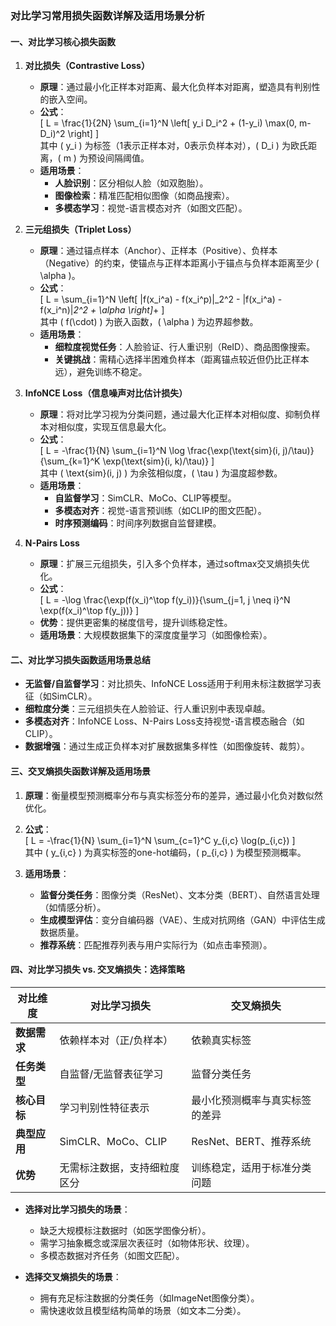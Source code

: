 <script src="https://polyfill.io/v3/polyfill.min.js?features=es6"></script>
<script id="MathJax-script" async src="https://cdn.jsdelivr.net/npm/mathjax@3/es5/tex-mml-chtml.js"></script>

### 对比学习常用损失函数详解及适用场景分析

#### 一、对比学习核心损失函数
1. **对比损失（Contrastive Loss）**  
   - **原理**：通过最小化正样本对距离、最大化负样本对距离，塑造具有判别性的嵌入空间。  
   - **公式**：  
     \[
     L = \frac{1}{2N} \sum_{i=1}^N \left[ y_i D_i^2 + (1-y_i) \max(0, m-D_i)^2 \right]
     \]  
     其中 \( y_i \) 为标签（1表示正样本对，0表示负样本对），\( D_i \) 为欧氏距离，\( m \) 为预设间隔阈值。  
   - **适用场景**：  
     - **人脸识别**：区分相似人脸（如双胞胎）。  
     - **图像检索**：精准匹配相似图像（如商品搜索）。  
     - **多模态学习**：视觉-语言模态对齐（如图文匹配）。  

2. **三元组损失（Triplet Loss）**  
   - **原理**：通过锚点样本（Anchor）、正样本（Positive）、负样本（Negative）的约束，使锚点与正样本距离小于锚点与负样本距离至少 \( \alpha \)。  
   - **公式**：  
     \[
     L = \sum_{i=1}^N \left[ \|f(x_i^a) - f(x_i^p)\|_2^2 - \|f(x_i^a) - f(x_i^n)\|_2^2 + \alpha \right]_+
     \]  
     其中 \( f(\cdot) \) 为嵌入函数，\( \alpha \) 为边界超参数。  
   - **适用场景**：  
     - **细粒度视觉任务**：人脸验证、行人重识别（ReID）、商品图像搜索。  
     - **关键挑战**：需精心选择半困难负样本（距离锚点较近但仍比正样本远），避免训练不稳定。  

3. **InfoNCE Loss（信息噪声对比估计损失）**  
   - **原理**：将对比学习视为分类问题，通过最大化正样本对相似度、抑制负样本对相似度，实现互信息最大化。  
   - **公式**：  
     \[
     L = -\frac{1}{N} \sum_{i=1}^N \log \frac{\exp(\text{sim}(i, j)/\tau)}{\sum_{k=1}^K \exp(\text{sim}(i, k)/\tau)}
     \]  
     其中 \( \text{sim}(i, j) \) 为余弦相似度，\( \tau \) 为温度超参数。  
   - **适用场景**：  
     - **自监督学习**：SimCLR、MoCo、CLIP等模型。  
     - **多模态对齐**：视觉-语言预训练（如CLIP的图文匹配）。  
     - **时序预测编码**：时间序列数据自监督建模。  

4. **N-Pairs Loss**  
   - **原理**：扩展三元组损失，引入多个负样本，通过softmax交叉熵损失优化。  
   - **公式**：  
     \[
     L = -\log \frac{\exp(f(x_i)^\top f(y_i))}{\sum_{j=1, j \neq i}^N \exp(f(x_i)^\top f(y_j))}
     \]  
   - **优势**：提供更密集的梯度信号，提升训练稳定性。  
   - **适用场景**：大规模数据集下的深度度量学习（如图像检索）。  

#### 二、对比学习损失函数适用场景总结
- **无监督/自监督学习**：对比损失、InfoNCE Loss适用于利用未标注数据学习表征（如SimCLR）。  
- **细粒度分类**：三元组损失在人脸验证、行人重识别中表现卓越。  
- **多模态对齐**：InfoNCE Loss、N-Pairs Loss支持视觉-语言模态融合（如CLIP）。  
- **数据增强**：通过生成正负样本对扩展数据集多样性（如图像旋转、裁剪）。  

#### 三、交叉熵损失函数详解及适用场景
1. **原理**：衡量模型预测概率分布与真实标签分布的差异，通过最小化负对数似然优化。  
2. **公式**：  
   \[
   L = -\frac{1}{N} \sum_{i=1}^N \sum_{c=1}^C y_{i,c} \log(p_{i,c})
   \]  
   其中 \( y_{i,c} \) 为真实标签的one-hot编码，\( p_{i,c} \) 为模型预测概率。  

3. **适用场景**：  
   - **监督分类任务**：图像分类（ResNet）、文本分类（BERT）、自然语言处理（如情感分析）。  
   - **生成模型评估**：变分自编码器（VAE）、生成对抗网络（GAN）中评估生成数据质量。  
   - **推荐系统**：匹配推荐列表与用户实际行为（如点击率预测）。  

#### 四、对比学习损失 vs. 交叉熵损失：选择策略
| **对比维度**       | **对比学习损失**                     | **交叉熵损失**                     |
|--------------------|--------------------------------------|------------------------------------|
| **数据需求**       | 依赖样本对（正/负样本）               | 依赖真实标签                       |
| **任务类型**       | 自监督/无监督表征学习                 | 监督分类任务                       |
| **核心目标**       | 学习判别性特征表示                   | 最小化预测概率与真实标签的差异     |
| **典型应用**       | SimCLR、MoCo、CLIP                   | ResNet、BERT、推荐系统             |
| **优势**           | 无需标注数据，支持细粒度区分         | 训练稳定，适用于标准分类问题       |

- **选择对比学习损失的场景**：  
  - 缺乏大规模标注数据时（如医学图像分析）。  
  - 需学习抽象概念或深层次表征时（如物体形状、纹理）。  
  - 多模态数据对齐任务（如图文匹配）。  

- **选择交叉熵损失的场景**：  
  - 拥有充足标注数据的分类任务（如ImageNet图像分类）。  
  - 需快速收敛且模型结构简单的场景（如文本二分类）。
